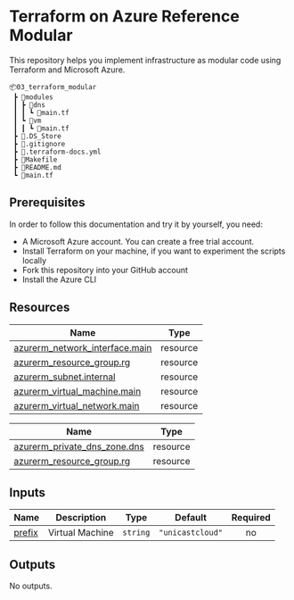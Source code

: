 # Terraform on Azure Reference Modular

This repository helps you implement infrastructure as modular code using Terraform and Microsoft Azure.

```
📦03_terraform_modular
 ┣ 📂modules
 ┃ ┣ 📂dns
 ┃ ┃ ┗ 📜main.tf
 ┃ ┗ 📂vm
 ┃ ┃ ┗ 📜main.tf
 ┣ 📜.DS_Store
 ┣ 📜.gitignore
 ┣ 📜.terraform-docs.yml
 ┣ 📜Makefile
 ┣ 📜README.md
 ┗ 📜main.tf
 ```
 
## Prerequisites

In order to follow this documentation and try it by yourself, you need:

- A Microsoft Azure account. You can create a free trial account.
- Install Terraform on your machine, if you want to experiment the scripts locally
- Fork this repository into your GitHub account
- Install the Azure CLI

## Resources

| Name | Type |
|------|------|
| [azurerm_network_interface.main](https://registry.terraform.io/providers/hashicorp/azurerm/2.83.0/docs/resources/network_interface) | resource |
| [azurerm_resource_group.rg](https://registry.terraform.io/providers/hashicorp/azurerm/2.83.0/docs/resources/resource_group) | resource |
| [azurerm_subnet.internal](https://registry.terraform.io/providers/hashicorp/azurerm/2.83.0/docs/resources/subnet) | resource |
| [azurerm_virtual_machine.main](https://registry.terraform.io/providers/hashicorp/azurerm/2.83.0/docs/resources/virtual_machine) | resource |
| [azurerm_virtual_network.main](https://registry.terraform.io/providers/hashicorp/azurerm/2.83.0/docs/resources/virtual_network) | resource |

| Name | Type |
|------|------|
| [azurerm_private_dns_zone.dns](https://registry.terraform.io/providers/hashicorp/azurerm/latest/docs/resources/private_dns_zone) | resource |
| [azurerm_resource_group.rg](https://registry.terraform.io/providers/hashicorp/azurerm/latest/docs/resources/resource_group) | resource |

## Inputs

| Name | Description | Type | Default | Required |
|------|-------------|------|---------|:--------:|
| <a name="input_prefix"></a> [prefix](#input\_prefix) | Virtual Machine | `string` | `"unicastcloud"` | no |

## Outputs

No outputs.
